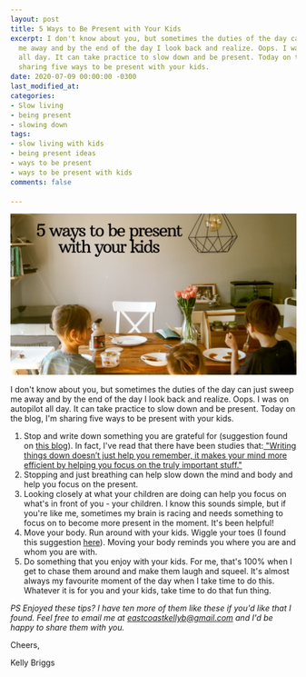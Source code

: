 ```yaml
---
layout: post
title: 5 Ways to Be Present with Your Kids
excerpt: I don't know about you, but sometimes the duties of the day can just sweep
  me away and by the end of the day I look back and realize. Oops. I was on autopilot
  all day. It can take practice to slow down and be present. Today on the blog, I'm
  sharing five ways to be present with your kids.
date: 2020-07-09 00:00:00 -0300
last_modified_at: 
categories:
- Slow living
- being present
- slowing down
tags:
- slow living with kids
- being present ideas
- ways to be present
- ways to be present with kids
comments: false

---
```

![A picture of my boys at the dining table.](/assets/img/20200709_225120_0000.png "diningtablewithboys")

I don't know about you, but sometimes the duties of the day can just sweep me away and by the end of the day I look back and realize. Oops. I was on autopilot all day. It can take practice to slow down and be present. Today on the blog, I'm sharing five ways to be present with your kids.

1. Stop and write down something you are grateful for (suggestion found on [this blog](https://www.wanderlustworker.com/how-to-be-present-the-5-steps-for-living-in-the-here-and-now/)). In fact, I've read that there have been studies that:[ "Writing things down doesn’t just help you remember, it makes your mind more efficient by helping you focus on the truly important stuff." ](https://www.forbes.com/sites/markmurphy/2018/04/15/neuroscience-explains-why-you-need-to-write-down-your-goals-if-you-actually-want-to-achieve-them/#1dd263ad7905)
2. Stopping and just breathing can help slow down the mind and body and help you focus on the present.
3. Looking closely at what your children are doing can help you focus on what's in front of you - your children. I know this sounds simple, but if you're like me, sometimes my brain is racing and needs something to focus on to become more present in the moment. It's been helpful!
4. Move your body. Run around with your kids. Wiggle your toes (I found this suggestion [here](https://www.productiveflourishing.com/12-simple-ways-to-be-present/)). Moving your body reminds you where you are and whom you are with.
5. Do something that you enjoy with your kids. For me, that's 100% when I get to chase them around and make them laugh and squeel. It's almost always my favourite moment of the day when I take time to do this. Whatever it is for you and your kids, take time to do that fun thing.

_PS Enjoyed these tips? I have ten more of them like these if you'd like that I found. Feel free to email me at eastcoastkellyb@gmail.com and I'd be happy to share them with you._

Cheers,

Kelly Briggs